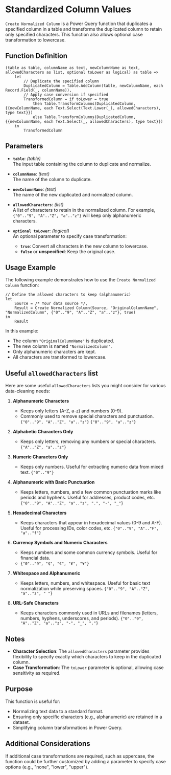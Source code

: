 # Standardized Column Values

`Create Normalized Column` is a Power Query function that duplicates a specified column in a table and transforms the duplicated column to retain only specified characters. This function also allows optional case transformation to lowercase.

## Function Definition

```powerquery
(table as table, columnName as text, newColumnName as text, allowedCharacters as list, optional toLower as logical) as table =>
    let
        // Duplicate the specified column
        DuplicatedColumn = Table.AddColumn(table, newColumnName, each Record.Field(_, columnName)),
        // Apply case conversion if specified
        TransformedColumn = if toLower = true 
            then Table.TransformColumns(DuplicatedColumn, {{newColumnName, each Text.Select(Text.Lower(_), allowedCharacters), type text}})
            else Table.TransformColumns(DuplicatedColumn, {{newColumnName, each Text.Select(_, allowedCharacters), type text}})
    in
        TransformedColumn
```

## Parameters

-   **`table`**: _(table)_  
    The input table containing the column to duplicate and normalize.
    
-   **`columnName`**: _(text)_  
    The name of the column to duplicate.
    
-   **`newColumnName`**: _(text)_  
    The name of the new duplicated and normalized column.
    
-   **`allowedCharacters`**: _(list)_  
    A list of characters to retain in the normalized column. For example, `{"0".."9", "A".."Z", "a".."z"}` will keep only alphanumeric characters.
    
-   **`optional toLower`**: _(logical)_  
    An optional parameter to specify case transformation:
    
    -   **`true`**: Convert all characters in the new column to lowercase.
    -   **`false`** or **unspecified**: Keep the original case.

## Usage Example

The following example demonstrates how to use the `Create Normalized Column` function:

```powerquery
// Define the allowed characters to keep (alphanumeric)
let
    Source = /* Your data source */,
    Result = Create Normalized Column(Source, "OriginalColumnName", "NormalizedColumn", {"0".."9", "A".."Z", "a".."z"}, true)
in
    Result
```
In this example:

-   The column `"OriginalColumnName"` is duplicated.
-   The new column is named `"NormalizedColumn"`.
-   Only alphanumeric characters are kept.
-   All characters are transformed to lowercase.

## Useful `allowedCharacters` list
Here are some useful `allowedCharacters` lists you might consider for various data-cleaning needs:

 1. **Alphanumeric Characters**
	-   Keeps only letters (A-Z, a-z) and numbers (0-9).
	-   Commonly used to remove special characters and punctuation.
	`{"0".."9", "A".."Z", "a".."z"}` 
	`{"0".."9", "a".."z"}` 

2. **Alphabetic Characters Only**
	-   Keeps only letters, removing any numbers or special characters.
	`{"A".."Z", "a".."z"}` 

3. **Numeric Characters Only**
	-   Keeps only numbers. Useful for extracting numeric data from mixed text.
	`{"0".."9"}` 

4. **Alphanumeric with Basic Punctuation**
	-   Keeps letters, numbers, and a few common punctuation marks like periods and hyphens. Useful for addresses, product codes, etc.
	`{"0".."9", "A".."Z", "a".."z", ".", "-", "_"}` 

5. **Hexadecimal Characters**
	-   Keeps characters that appear in hexadecimal values (0-9 and A-F). Useful for processing IDs, color codes, etc.
	`{"0".."9", "A".."F", "a".."f"}` 

6. **Currency Symbols and Numeric Characters**
	-   Keeps numbers and some common currency symbols. Useful for financial data. 
	- `{"0".."9", "$", "€", "£", "¥"}` 

7. **Whitespace and Alphanumeric**
	-   Keeps letters, numbers, and whitespace. Useful for basic text normalization while preserving spaces.
	`{"0".."9", "A".."Z", "a".."z", " "}` 

 8. **URL-Safe Characters**
	-   Keeps characters commonly used in URLs and filenames (letters, numbers, hyphens, underscores, and periods).
	`{"0".."9", "A".."Z", "a".."z", "-", "_", "."}` 

## Notes

-   **Character Selection**: The `allowedCharacters` parameter provides flexibility to specify exactly which characters to keep in the duplicated column.
-   **Case Transformation**: The `toLower` parameter is optional, allowing case sensitivity as required.

## Purpose

This function is useful for:

-   Normalizing text data to a standard format.
-   Ensuring only specific characters (e.g., alphanumeric) are retained in a dataset.
-   Simplifying column transformations in Power Query.

## Additional Considerations

If additional case transformations are required, such as uppercase, the function could be further customized by adding a parameter to specify case options (e.g., "none", "lower", "upper").


